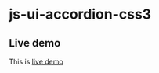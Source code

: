 js-ui-accordion-css3
====================

Live demo
---------

This is [live demo](http://gmunoz1979.github.io/js-ui-accordion-css3/)
